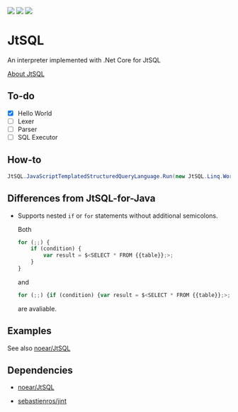 [![][neverbuilt]]()
[![][dnc2]](https://dotnet.github.io/)
[![][vs2017]](https://www.visualstudio.com/)

# JtSQL

An interpreter implemented with .Net Core for JtSQL

[About JtSQL](https://github.com/noear/JtSQL)

## To-do

- [x] Hello World
- [ ] Lexer
- [ ] Parser
- [ ] SQL Executor

## How-to

```csharp
JtSQL.JavaScriptTemplatedStructuredQueryLanguage.Run(new JtSQL.Linq.Work("Your JtSQL code here"));
```

## Differences from JtSQL-for-Java

* Supports nested `if` or `for` statements without additional semicolons.

    Both
    ```js
    for (;;) {
        if (condition) {
            var result = $<SELECT * FROM {{table}};>;
        }
    }
    ```
    and
    ```js
    for (;;) {if (condition) {var result = $<SELECT * FROM {{table}};>;}}
    ```
    are avaliable.

## Examples

See also [noear/JtSQL](https://github.com/noear/JtSQL/tree/master/demo)

## Dependencies

* [noear/JtSQL](https://github.com/noear/JtSQL)

* [sebastienros/jint](https://github.com/sebastienros/jint)

[neverbuilt]: https://img.shields.io/badge/build-never%20built-lightgrey.svg
[build]: https://img.shields.io/badge/build-passing-brightgreen.svg
[dnc2]: https://img.shields.io/badge/.Net%20Core-2.0-68217a.svg
[vs2017]: https://img.shields.io/badge/Visual%20Studio-2017-68217a.svg
